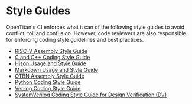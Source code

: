 # Style Guides

OpenTitan's CI enforces what it can of the following style guides to avoid conflict, toil and confusion.
However, code reviewers are also responsible for enforcing coding style guidelines and best practices.

- [RISC-V Assembly Style Guide](./asm_coding_style.md)
- [C and C++ Coding Style Guide](./c_cpp_coding_style.md)
- [Hjson Usage and Style Guide](./hjson_usage_style.md)
- [Markdown Usage and Style Guide](./markdown_usage_style.md)
- [OTBN Assembly Style Guide](./otbn_style_guide.md)
- [Python Coding Style Guide](./python_coding_style.md)
- [Verilog Coding Style Guide](https://github.com/lowRISC/style-guides/blob/master/VerilogCodingStyle.md)
- [SystemVerilog Coding Style Guide for Design Verification (DV)](https://github.com/lowRISC/style-guides/blob/master/DVCodingStyle.md)
